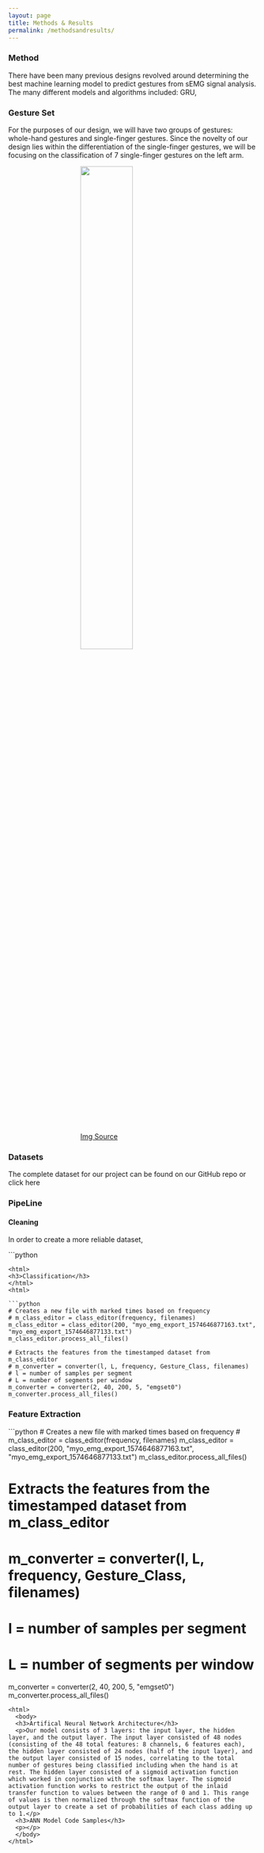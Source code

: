 ```yaml
---
layout: page
title: Methods & Results
permalink: /methodsandresults/
---
```

<html>
  <style>
  #center {
    display: block;
    margin-left: auto;
    margin-right: auto;
    width: 50%;
  }
  </style>
  <body>
    <h3>Method</h3>
    <p>There have been many previous designs revolved around determining the best machine learning model to predict gestures from sEMG signal analysis. The many different models and algorithms included: GRU,</p>
    <h3>Gesture Set</h3>
    <p>For the purposes of our design, we will have two groups of gestures: whole-hand gestures and single-finger gestures. Since the novelty of our design lies within the differentiation of the single-finger gestures, we will be focusing on the classification of 7 single-finger gestures on the left arm.</p>
    <figure>
      <img id = "center" src="https://www.typing.academy/app/source/public/images/intro/en/basic-position.png" class = "center">
      <figcaption id = "center"><a href="https://www.typing.academy/app/source/public/images/intro/en/basic-position.png"> Img Source</a></figcaption>
    </figure>
    <h3>Datasets</h3>
    <p>The complete dataset for our project can be found on our GitHub repo or click here</p>
    <h3>PipeLine</h3>
      <h4>Cleaning</h4>
      <p>In order to  create a more reliable dataset, </p>
  </body></html>
  ```python
  
  ```
  <html>
  <h3>Classification</h3>
  </html>
  <html>
  
  ```python
  # Creates a new file with marked times based on frequency
  # m_class_editor = class_editor(frequency, filenames)
  m_class_editor = class_editor(200, "myo_emg_export_1574646877163.txt", "myo_emg_export_1574646877133.txt")
  m_class_editor.process_all_files()
  
  # Extracts the features from the timestamped dataset from m_class_editor
  # m_converter = converter(l, L, frequency, Gesture_Class, filenames)
  # l = number of samples per segment
  # L = number of segments per window
  m_converter = converter(2, 40, 200, 5, "emgset0")
  m_converter.process_all_files()
  ```
  <html>
  <h3>Feature Extraction</h3>
  </html>
  ```python
  # Creates a new file with marked times based on frequency
  # m_class_editor = class_editor(frequency, filenames)
  m_class_editor = class_editor(200, "myo_emg_export_1574646877163.txt", "myo_emg_export_1574646877133.txt")
  m_class_editor.process_all_files()
  
  # Extracts the features from the timestamped dataset from m_class_editor
  # m_converter = converter(l, L, frequency, Gesture_Class, filenames)
  # l = number of samples per segment
  # L = number of segments per window
  m_converter = converter(2, 40, 200, 5, "emgset0")
  m_converter.process_all_files()
  ```
  <html>
    <body>
    <h3>Artifical Neural Network Architecture</h3>
    <p>Our model consists of 3 layers: the input layer, the hidden layer, and the output layer. The input layer consisted of 48 nodes (consisting of the 48 total features: 8 channels, 6 features each), the hidden layer consisted of 24 nodes (half of the input layer), and the output layer consisted of 15 nodes, correlating to the total number of gestures being classified including when the hand is at rest. The hidden layer consisted of a sigmoid activation function which worked in conjunction with the softmax layer. The sigmoid activation function works to restrict the output of the inlaid transfer function to values between the range of 0 and 1. This range of values is then normalized through the softmax function of the output layer to create a set of probabilities of each class adding up to 1.</p>
    <h3>ANN Model Code Samples</h3>
    <p></p>
    </body>
</html>
